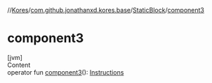 //[Kores](../../index.md)/[com.github.jonathanxd.kores.base](../index.md)/[StaticBlock](index.md)/[component3](component3.md)



# component3  
[jvm]  
Content  
operator fun [component3](component3.md)(): [Instructions](../../com.github.jonathanxd.kores/-instructions/index.md)  




